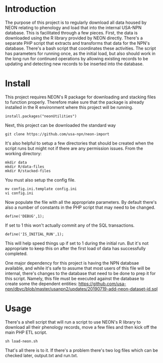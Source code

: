 # Introduction

The purpose of this project is to regularly download all data housed by NEON relating to phenology and load that into the internal USA-NPN database. This is facilitated through a few pieces. First, the data is downloaded using the R library provided by NEON directly. There's a separate PHP script that extracts and transforms that data for the NPN's database. There's a bash script that coordinates these activities. The script has parameters for running once, as the initial load, but also should work in the long run for continued operations by allowing existing records to be updating and detecting new records to be inserted into the database.

# Install

This project requires NEON's R package for downloading and stacking files to function properly. Therefore make sure that the package is already installed in the R environment where this project will be running.

```
install.packages("neonUtilities")
```

Next, this project can be downloaded the standard way

```
git clone https://github.com/usa-npn/neon-import
```

It's also helpful to setup a few directories that should be created when the script runs but might not if there are any permission issues. From the working directory:

```
mkdir data
mkdir R/data-files
mkdir R/stacked-files
```

You must also setup the config file.

```
mv config.ini.template config.ini
vi config.ini
```

Now populate the file with all the appropriate parameters. By default there's also a number of constants in the PHP script that may need to be changed.

```
define('DEBUG',1);
```
If set to 1 this won't actually commit any of the SQL transactions.

```
define('IS_INITIAL_RUN',1);
```
This will help speed things up if set to 1 during the initial run. But it's not appropriate to keep this on after the first load of data has successfully completed.


One major dependency for this project is having the NPN databsae available, and while it's safe to assume that most users of this file will be internal, there's changes to the database that need to be done to prep it for this script. Namely, this file must be executed against the database to create some the dependent entities:
https://github.com/usa-npn/dbvc/blob/master/usanpn2/updates/20190719-add-neon-dataset-id.sql

 



# Usage

There's a shell script that will run a script to use NEON's R library to download all their phenology records, move a few files and then kick off the main PHP ETL script.

```
sh load-neon.sh
```

That's all there is to it. If there's a problem there's two log files which can be checked later, output.txt and run.txt.

